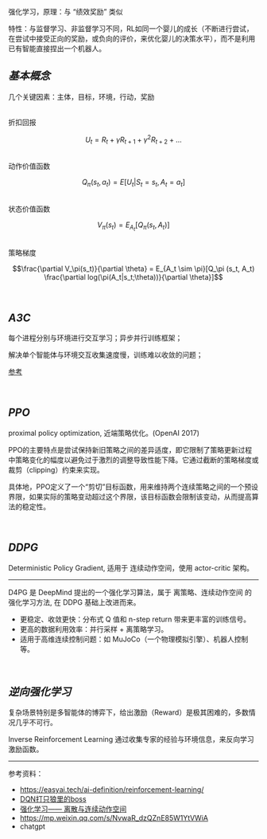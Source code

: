 


强化学习，原理：与 “绩效奖励” 类似

特性：与监督学习、非监督学习不同，RL如同一个婴儿的成长（不断进行尝试，在尝试中接受正向的奖励，或负向的评价，来优化婴儿的决策水平），而不是利用已有智能直接捏出一个机器人。


## _基本概念_

几个关键因素：主体，目标，环境，行动，奖励

</br>
折扣回报

$$U_t = R_t + \gamma R_{t+1} + \gamma^2 R_{t+2} + ...$$


</br>
动作价值函数

$$Q_\pi (s_t, a_t) = E[U_t|S_t = s_t, A_t = a_t]$$


</br>
状态价值函数

$$V_\pi(s_t) = E_{A_t}[Q_\pi (s_t, A_t)]$$


</br>
策略梯度

$$\frac{\partial V_\pi(s_t)}{\partial \theta} = E_{A_t \sim \pi}[Q_\pi (s_t, A_t) \frac{\partial log(\pi(A_t|s_t;\theta))}{\partial \theta}]$$






</br>

## _A3C_

每个进程分别与环境进行交互学习；异步并行训练框架；

解决单个智能体与环境交互收集速度慢，训练难以收敛的问题；

[参考](https://authoring-modelarts-cnnorth4.huaweicloud.com/console/lab?share-url-b64=aHR0cHM6Ly9tb2RlbGFydHMtbGFicy1iajQtdjIub2JzLmNuLW5vcnRoLTQubXlodWF3ZWljbG91ZC5jb20vY291cnNlL21vZGVsYXJ0cy9yZWluZm9yY2VtZW50X2xlYXJuaW5nL3BvbmdfQTNDL1BvbmctQTNDLmlweW5i)


</br>

## _PPO_

proximal policy optimization, 近端策略优化。(OpenAI 2017)

PPO的主要特点是尝试保持新旧策略之间的差异适度，即它限制了策略更新过程中策略变化的幅度以避免过于激烈的调整导致性能下降。它通过截断的策略梯度或裁剪（clipping）约束来实现。

具体地，PPO定义了一个“剪切”目标函数，用来维持两个连续策略之间的一个预设界限，如果实际的策略变动超过这个界限，该目标函数会限制该变动，从而提高算法的稳定性。






</br>

## _DDPG_

Deterministic Policy Gradient, 适用于 连续动作空间，使用 actor-critic 架构。

-----------

D4PG 是 DeepMind 提出的一个强化学习算法，属于 离策略、连续动作空间 的强化学习方法, 在 DDPG 基础上改进而来。

- 更稳定、收敛更快：分布式 Q 值和 n-step return 带来更丰富的训练信号。
- 更高的数据利用效率：并行采样 + 离策略学习。
- 适用于高维连续控制问题：如 MuJoCo（一个物理模拟引擎）、机器人控制等。











</br>

## _逆向强化学习_

复杂场景特别是多智能体的博弈下，给出激励（Reward）是极其困难的，多数情况几乎不可行。

Inverse Reinforcement Learning 通过收集专家的经验与环境信息，来反向学习激励函数。

-----------

参考资料：
- https://easyai.tech/ai-definition/reinforcement-learning/
- [DQN打只狼里的boss](https://www.bilibili.com/video/BV1by4y1n7pe/)
- [强化学习—— 离散与连续动作空间](https://blog.csdn.net/Cyrus_May/article/details/124137445)
- https://mp.weixin.qq.com/s/NvwaR_dzQZnE85W1YtVWiA
- chatgpt